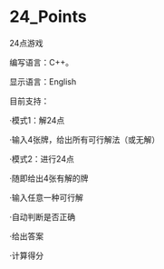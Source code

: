 # 24_Points
24点游戏


编写语言：C++。


显示语言：English


目前支持：

·模式1：解24点

  ·输入4张牌，给出所有可行解法（或无解）
  
·模式2：进行24点

  ·随即给出4张有解的牌
  
  ·输入任意一种可行解
  
  ·自动判断是否正确
  
  ·给出答案
  
  ·计算得分
